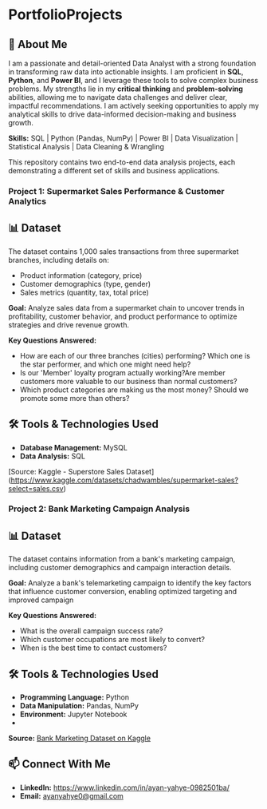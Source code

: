 # PortfolioProjects


## 👋 About Me
I am a passionate and detail-oriented Data Analyst with a strong foundation in transforming raw data into actionable insights. I am proficient in **SQL**, **Python**, and **Power BI**, and I leverage these tools to solve complex business problems. My strengths lie in my **critical thinking** and **problem-solving** abilities, allowing me to navigate data challenges and deliver clear, impactful recommendations.
I am actively seeking opportunities to apply my analytical skills to drive data-informed decision-making and business growth.

**Skills:** SQL | Python (Pandas, NumPy) | Power BI | Data Visualization | Statistical Analysis | Data Cleaning & Wrangling

This repository contains two end-to-end data analysis projects, each demonstrating a different set of skills and business applications.

### Project 1: Supermarket Sales Performance & Customer Analytics

## 📊 Dataset
The dataset contains 1,000 sales transactions from three supermarket branches, including details on:
- Product information (category, price)
- Customer demographics (type, gender)
- Sales metrics (quantity, tax, total price)
  
**Goal:** Analyze sales data from a supermarket chain to uncover trends in profitability, customer behavior, and product performance to optimize strategies and drive revenue growth.

**Key Questions Answered:**
- How are each of our three branches (cities) performing? Which one is the star performer, and which one might need help?
- Is our 'Member' loyalty program actually working?Are member customers more valuable to our business than normal customers?
- Which product categories are making us the most money? Should we promote some more than others?

## 🛠️ Tools & Technologies Used
- **Database Management:** MySQL
- **Data Analysis:** SQL


[Source: Kaggle - Superstore Sales Dataset] (https://www.kaggle.com/datasets/chadwambles/supermarket-sales?select=sales.csv)

### Project 2: Bank Marketing Campaign Analysis

## 📊 Dataset
The dataset contains information from a bank's marketing campaign, including customer demographics and campaign interaction details.

**Goal:** Analyze a bank's telemarketing campaign to identify the key factors that influence customer conversion, enabling optimized targeting and improved campaign 

**Key Questions Answered:**
- What is the overall campaign success rate?
- Which customer occupations are most likely to convert?
- When is the best time to contact customers?

## 🛠️ Tools & Technologies Used
- **Programming Language:** Python
- **Data Manipulation:** Pandas, NumPy
- **Environment:** Jupyter Notebook
- 
**Source:** [Bank Marketing Dataset on Kaggle](https://www.kaggle.com/datasets/yaminh/bank-marketing-campaign-dataset?select=dataset.csv)

## 📫 Connect With Me
- **LinkedIn:** https://www.linkedin.com/in/ayan-yahye-0982501ba/
- **Email:** ayanyahye0@gmail.com

